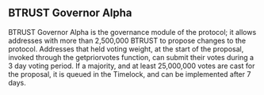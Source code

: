 BTRUST Governor Alpha
--------------

BTRUST Governor Alpha is the governance module of the protocol; it allows addresses with more than 2,500,000 BTRUST to propose changes to the protocol. Addresses that held voting weight, at the start of the proposal, invoked through the getpriorvotes function, can submit their votes during a 3 day voting period. If a majority, and at least 25,000,000 votes are cast for the proposal, it is queued in the Timelock, and can be implemented after 7 days.
